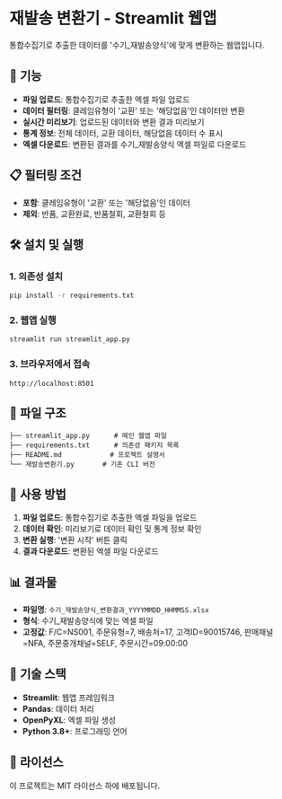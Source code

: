 # 재발송 변환기 - Streamlit 웹앱

통합수집기로 추출한 데이터를 '수기_재발송양식'에 맞게 변환하는 웹앱입니다.

## 🚀 기능

- **파일 업로드**: 통합수집기로 추출한 엑셀 파일 업로드
- **데이터 필터링**: 클레임유형이 '교환' 또는 '해당없음'인 데이터만 변환
- **실시간 미리보기**: 업로드된 데이터와 변환 결과 미리보기
- **통계 정보**: 전체 데이터, 교환 데이터, 해당없음 데이터 수 표시
- **엑셀 다운로드**: 변환된 결과를 수기_재발송양식 엑셀 파일로 다운로드

## 📋 필터링 조건

- **포함**: 클레임유형이 '교환' 또는 '해당없음'인 데이터
- **제외**: 반품, 교환완료, 반품철회, 교환철회 등

## 🛠️ 설치 및 실행

### 1. 의존성 설치
```bash
pip install -r requirements.txt
```

### 2. 웹앱 실행
```bash
streamlit run streamlit_app.py
```

### 3. 브라우저에서 접속
```
http://localhost:8501
```

## 📁 파일 구조

```
├── streamlit_app.py      # 메인 웹앱 파일
├── requirements.txt      # 의존성 패키지 목록
├── README.md            # 프로젝트 설명서
└── 재발송변환기.py       # 기존 CLI 버전
```

## 🎯 사용 방법

1. **파일 업로드**: 통합수집기로 추출한 엑셀 파일을 업로드
2. **데이터 확인**: 미리보기로 데이터 확인 및 통계 정보 확인
3. **변환 실행**: '변환 시작' 버튼 클릭
4. **결과 다운로드**: 변환된 엑셀 파일 다운로드

## 📊 결과물

- **파일명**: `수기_재발송양식_변환결과_YYYYMMDD_HHMMSS.xlsx`
- **형식**: 수기_재발송양식에 맞는 엑셀 파일
- **고정값**: F/C=NS001, 주문유형=7, 배송처=17, 고객ID=90015746, 판매채널=NFA, 주문중개채널=SELF, 주문시간=09:00:00

## 🔧 기술 스택

- **Streamlit**: 웹앱 프레임워크
- **Pandas**: 데이터 처리
- **OpenPyXL**: 엑셀 파일 생성
- **Python 3.8+**: 프로그래밍 언어

## 📝 라이선스

이 프로젝트는 MIT 라이선스 하에 배포됩니다.
